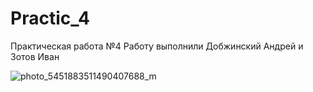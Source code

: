 # Practic_4
Практическая работа №4
Работу выполнили Добжинский Андрей и Зотов Иван




![photo_5451883511490407688_m](https://github.com/user-attachments/assets/c79fe69e-3947-4d02-bcf7-814a5d641891)
